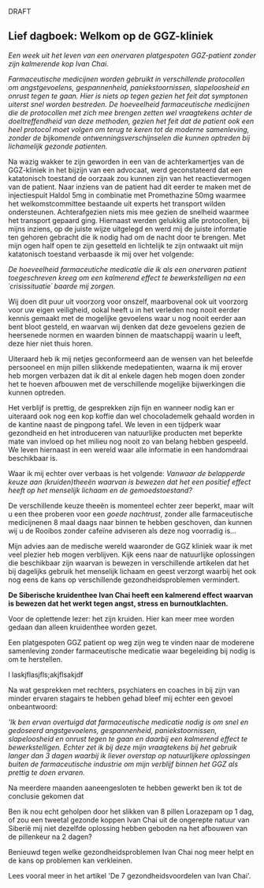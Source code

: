 
DRAFT

## Lief dagboek: Welkom op de GGZ-kliniek
_Een week uit het leven van een onervaren platgespoten GGZ-patient zonder zijn kalmerende kop Ivan Chai._

_Farmaceutische medicijnen worden gebruikt in verschillende protocollen om angstgevoelens, gespannenheid, paniekstoornissen, slapeloosheid en onrust tegen te gaan. Hier is niets op tegen gezien het feit dat symptonen uiterst snel worden bestreden. De hoeveelheid farmaceutische medicijnen die de protocollen met zich mee brengen zetten wel vraagtekens achter de doeltreffendheid van deze methoden, gezien het feit dat de patient ook een heel protocol moet volgen om terug te keren tot de moderne samenleving, zonder de bijkomende ontwenningsverschijnselen die kunnen optreden bij lichamelijk gezonde patienten._

Na wazig wakker te zijn geworden in een van de achterkamertjes van de GGZ-kliniek in het bijzijn van een advocaat, werd geconstateerd dat een katatonisch toestand de oorzaak zou kunnen zijn van het reactievermogen van de patient. Naar inziens van de patient had dit eerder te maken met de injectiespuit Haldol 5mg in combinatie met Promethazine 50mg waarmee het welkomstcommittee bestaande uit experts het transport wilden ondersteunen. Achterafgezien niets mis mee gezien de snelheid waarmee het transport gepaard ging.
Hiernaast werden gelukkig alle protocollen, bij mijns inziens, op de juiste wijze uitgelegd en werd mij de juiste informatie ten gehoren gebracht die ik nodig had om de nacht door te brengen. Met mijn ogen half open te zijn gesetteld en lichtelijk te zijn ontwaakt uit mijn katatonisch toestand verbaasde ik mij over het volgende:

_De hoeveelheid farmaceutiche medicatie die ik als een onervaren patient toegeschreven kreeg om een kalmerend effect te bewerkstelligen na een ´crisissituatie´ baarde mij zorgen._

Wij doen dit puur uit voorzorg voor onszelf, maarbovenal ook uit voorzorg voor uw eigen veiligheid, ookal heeft u in het verleden nog nooit eerder kennis gemaakt met de mogelijke gevoelens waar u nog nooit eerder aan bent bloot gesteld, en waarvan wij denken dat deze gevoelens gezien de heersenede normen en waarden binnen de maatschappij waarin u leeft, deze hier niet thuis horen. 

Uiteraard heb ik mij netjes geconformeerd aan de wensen van het beleefde persooneel en mijn pillen slikkende medepatienten, waarna ik mij erover heb morgen verbazen dat ik dit al enkele dagen heb mogen doen zonder het te hoeven afbouwen met de verschillende mogelijke bijwerkingen die kunnen optreden.

Het verblijf is prettig, de gesprekken zijn fijn en wanneer nodig kan er uiteraard ook nog een kop koffie dan wel chocolademelk gehaald worden in de kantine naast de pingpong tafel. We leven in een tijdperk waar gezondheid en het introduceren van natuurlijke producten met beperkte mate van invloed op het milieu nog nooit zo van belang hebben gespeeld. We leven hiernaast in een wereld waar alle informatie in een handomdraai beschikbaar is. 

Waar ik mij echter over verbaas is het volgende: 
_Vanwaar de belapperde keuze aan (kruiden)theeën waarvan is bewezen dat het een positief effect heeft op het menselijk lichaam en de gemoedstoestand?_

De verschillende keuze theeën is momenteel echter zeer beperkt, maar wilt u een thee proberen voor een _goede nachtrust_, zonder alle farmaceutische medicijnenen 8 maal daags naar binnen te hebben geschoven, dan kunnen wij u de Rooibos zonder cafeïne adviseren als deze nog voorradig is...

Mijn advies aan de medische wereld waaronder de GGZ kliniek waar ik met veel plezier heb mogen verblijven. Kijk eens naar de natuurlijke oplossingen die beschikbaar zijn waarvan is bewezen in verschillende artikelen dat het bij dagelijks gebruik het menselijk lichaam en geest verzorgt waarbij het ook nog eens de kans op verschillende gezondheidsproblemen vermindert. 

**De Siberische kruidenthee Ivan Chai heeft een kalmerend effect waarvan is bewezen dat het werkt tegen angst, stress en burnoutklachten.**

Voor de oplettende lezer: het zijn kruiden. Hier kan meer mee worden gedaan dan alleen kruidenthee worden gezet. 

Een platgespoten GGZ patient op weg zijn weg te vinden naar de moderene samenleving zonder farmaceutische medicatie waar begeleiding bij nodig is om te herstellen.

l laskjflasjfls;akjflsakjdf 


Na wat gesprekken met rechters, psychiaters en coaches in bij zijn van minder ervaren stagairs te hebben gehad bleef mij echter een gevoel onbeantwoord:

_'Ik ben ervan overtuigd dat farmaceutische medicatie nodig is om snel en gedoseerd angstgevoelens, gespannenheid, paniekstoornissen, slapeloosheid en onrust tegen te gaan en daarbij een kalmerend effect te bewerkstelligen. Echter zet ik bij deze mijn vraagtekens bij het gebruik langer dan 3 dagen waarbij ik liever overstap op natuurlijkere oplossingen buiten de farmaceutische industrie om mijn verblijf binnen het GGZ als prettig te doen ervaren._

Na meerdere maanden aaneengesloten te hebben gewerkt ben ik tot de conclusie gekomen dat 

Ben ik nou echt geholpen door het slikken van 8 pillen Lorazepam op 1 dag, of zou een tweetal gezonde koppen Ivan Chai uit de ongerepte natuur van Siberië mij niet dezelfde oplossing hebben geboden na het afbouwen van de pillenkeur na 2 dagen? 


Benieuwd tegen welke gezondheidsproblemen Ivan Chai nog meer helpt en de kans op problemen kan verkleinen. 

Lees vooral meer in het artikel 'De 7 gezondheidsvoordelen van Ivan Chai'. 

